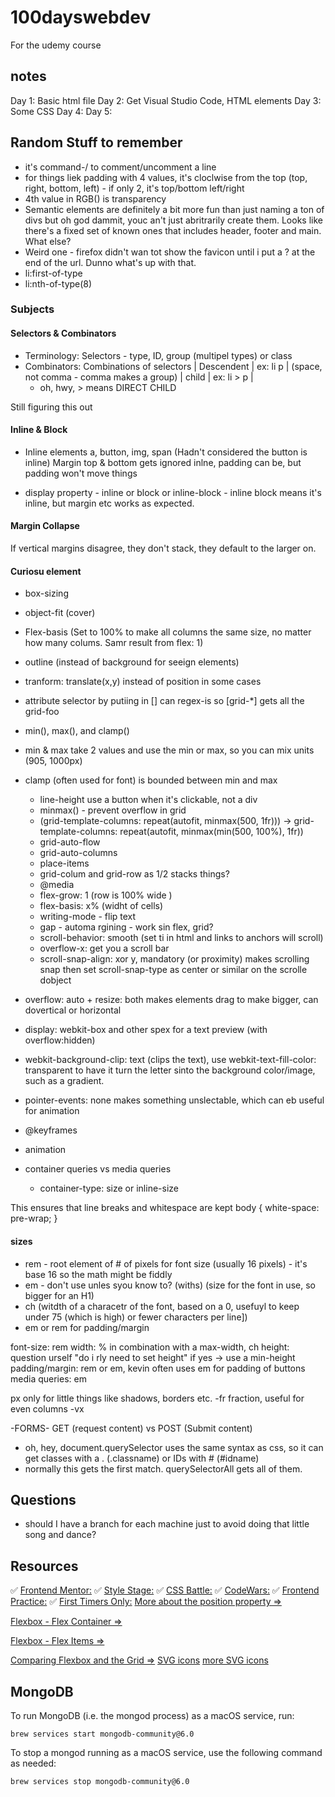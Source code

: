 # 100dayswebdev

For the udemy course

## notes

Day 1: Basic html file
Day 2: Get Visual Studio Code, HTML elements
Day 3: Some CSS
Day 4:
Day 5:

## Random Stuff to remember

- it's command-/ to comment/uncomment a line
- for things liek padding with 4 values, it's cloclwise from the top (top, right, bottom, left) - if only 2, it's top/bottom left/right
- 4th value in RGB() is transparency
- Semantic elements are definitely a bit more fun than just naming a ton of divs but oh god dammit, youc an't just abritrarily create them. Looks like there's a fixed set of known ones that includes header, footer and main. What else?
- Weird one - firefox didn't wan tot show the favicon until i put a ? at the end of the url. Dunno what's up with that.
- li:first-of-type
- li:nth-of-type(8)

### Subjects

#### Selectors & Combinators

- Terminology: Selectors - type, ID, group (multipel types) or class
- Combinators: Combinations of selectors
  | Descendent | ex: li p | (space, not comma - comma makes a group)
  | child | ex: li > p |
  - oh, hwy, > means DIRECT CHILD

Still figuring this out

#### Inline & Block

- Inline elements
  a, button, img, span
  (Hadn't considered the button is inline)
  Margin top & bottom gets ignored inlne, padding can be, but padding won't move things

- display property - inline or block or inline-block - inline block means it's inline, but margin etc works as expected.

#### Margin Collapse

If vertical margins disagree, they don't stack, they default to the larger on.

#### Curiosu element

- box-sizing
- object-fit (cover)
- Flex-basis (Set to 100% to make all columns the same size, no matter how many colums. Samr result from flex: 1)
- outline (instead of background for seeign elements)
- tranform: translate(x,y) instead of position in some cases
- attribute selector by putiing in []
  can regex-is so [grid-*] gets all the grid-foo
- min(), max(), and clamp()
- min & max take 2 values and use the min or max, so you can mix units (905, 1000px)
- clamp (often used for font) is bounded between min and max

  - line-height
    use a button when it's clickable, not a div
  - minmax() - prevent overflow in grid
  - (grid-template-columns: repeat(autofit, minmax(500, 1fr))) -> grid-template-columns: repeat(autofit, minmax(min(500, 100%), 1fr))
  - grid-auto-flow
  - grid-auto-columns
  - place-items
  - grid-colum and grid-row as 1/2 stacks things?
  - @media
  - flex-grow: 1 (row is 100% wide )
  - flex-basis: x% (widht of cells)
  - writing-mode - flip text
  - gap - automa rgining - work sin flex, grid?
  - scroll-behavior: smooth (set ti in html and links to anchors will scroll)
  - overflow-x: get you a scroll bar
  - scroll-snap-align: xor y, mandatory (or proximity) makes scrolling snap then set scroll-snap-type as center or similar on the scrolle dobject

- overflow: auto + resize: both makes elements drag to make bigger, can dovertical or horizontal
- display: webkit-box and other spex for a text preview (with overflow:hidden)
- webkit-background-clip: text (clips the text), use webkit-text-fill-color: transparent to have it turn the letter sinto the background color/image, such as a gradient.
- pointer-events: none makes something unslectable, which can eb useful for animation
- @keyframes
- animation
- container queries vs media queries

  - container-type: size or inline-size

This ensures that line breaks and whitespace are kept
body {
white-space: pre-wrap;
}

#### sizes

- rem - root element of # of pixels for font size (usually 16 pixels) - it's base 16 so the math might be fiddly
- em - don't use unles syou know to? (withs) (size for the font in use, so bigger for an H1)
- ch (witdth of a characetr of the font, based on a 0, usefuyl to keep under 75 (which is high) or fewer characters per line])
- em or rem for padding/margin

font-size: rem
width: % in combination with a max-width, ch
height: question urself "do i rly need to set height" if yes -> use a min-height
padding/margin: rem or em, kevin often uses em for padding of buttons
media queries: em

px only for little things like shadows, borders etc.
-fr fraction, useful for even columns
-vx

-FORMS- GET (request content) vs POST (Submit content)

- oh, hey, document.querySelector uses the same syntax as css, so it can get classes with a . (.classname) or IDs with # (#idname)
- normally this gets the first match. querySelectorAll gets all of them.

## Questions

- should I have a branch for each machine just to avoid doing that little song and dance?

## Resources

✅ [Frontend Mentor:](https://www.frontendmentor.io)
✅ [Style Stage:](https://stylestage.dev)
✅ [CSS Battle:](https://cssbattle.dev/)
✅ [CodeWars:](https://www.codewars.com/)
✅ [Frontend Practice:](https://www.frontendpractice.com/)
✅ [First Timers Only:](https://www.firsttimersonly.com/)
[More about the position property =>](https://academind.com/tutorials/the-position-property/)

[Flexbox - Flex Container =>](https://academind.com/tutorials/flexbox-basics-container/)

[Flexbox - Flex Items =>](https://academind.com/tutorials/flexbox-flex-items/)

[Comparing Flexbox and the Grid =>](https://academind.com/tutorials/css-grid-vs-flexbox/)
[SVG icons](https://heroicons.dev)
[more SVG icons](https://heroicons.com)

## MongoDB

To run MongoDB (i.e. the mongod process) as a macOS service, run:

`brew services start mongodb-community@6.0`

To stop a mongod running as a macOS service, use the following command as needed:

`brew services stop mongodb-community@6.0`
